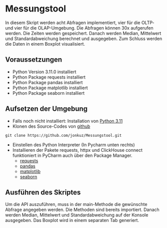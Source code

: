 # Messungstool
In diesem Skript werden acht Abfragen implementiert, vier für die OLTP- und vier für die OLAP-Umgebung.
Die Abfragen können 30x aufgerufen werden.
Die Zeiten werden gespeichert.
Danach werden Median, Mittelwert und Standardabweichung berechnet und ausgegeben.
Zum Schluss werden die Daten in einem Boxplot visualisiert.

## Voraussetzungen
- Python Version 3.11.0 installiert
- Python Package requests installiert
- Python Package pandas installiert
- Python Package matplotlib installiert
- Python Package seaborn installiert

## Aufsetzen der Umgebung
- Falls noch nicht installiert: Installation von [Python 3.11](https://www.python.org/downloads/release/python-3110/)
- Klonen des Source-Codes von [github](https://github.com/jonkuz/Messungstool.git)
```
git clone https://github.com/jonkuz/Messungstool.git
```
- Einstellen des Python Interpreter (In Pycharm unten rechts)
- Installieren der Pakete requests, httpx und ClickHouse connect funktioniert in PyCharm auch über den Package Manager. 
  - [requests](https://pypi.org/project/requests/)
  - [pandas](https://pandas.pydata.org/)
  - [matplotlib](https://matplotlib.org/)
  - [seaborn](https://seaborn.pydata.org/index.html)

## Ausführen des Skriptes
Um die API auszuführen, muss in der main-Methode die gewünschte Abfrage angegeben werden.
Die Methoden sind bereits importiert.
Danach werden Median, Mittelwert und Standardabweichung auf der Konsole ausgegeben.
Das Boxplot wird in einem separaten Tab generiert.



